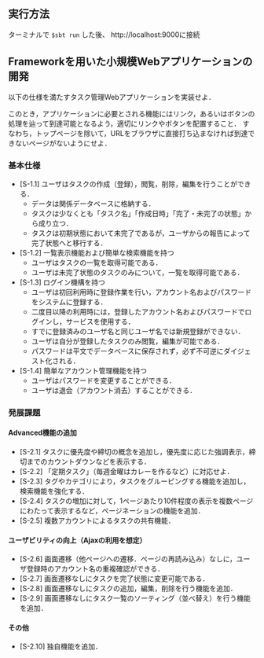 実行方法
---
ターミナルで `$sbt run` した後、
http://localhost:9000に接続

Frameworkを用いた小規模Webアプリケーションの開発
---

以下の仕様を満たすタスク管理Webアプリケーションを実装せよ．

このとき，アプリケーションに必要とされる機能にはリンク，あるいはボタンの処理を辿って到達可能となるよう，適切にリンクやボタンを配置すること．
すなわち，トップページを除いて，URLをブラウザに直接打ち込まなければ到達できないページがないようにせよ．

### 基本仕様
- [S-1.1] ユーザはタスクの作成（登録），閲覧，削除，編集を行うことができる．
    - データは関係データベースに格納する．
    - タスクは少なくとも「タスク名」「作成日時」「完了・未完了の状態」から成り立つ．
    - タスクは初期状態において未完了であるが，ユーザからの報告によって完了状態へと移行する．
- [S-1.2] 一覧表示機能および簡単な検索機能を持つ
    - ユーザはタスクの一覧を取得可能である．
    - ユーザは未完了状態のタスクのみについて，一覧を取得可能である．
- [S-1.3] ログイン機構を持つ
    - ユーザは初回利用時に登録作業を行い，アカウント名およびパスワードをシステムに登録する．
    - 二度目以降の利用時には，登録したアカウント名およびパスワードでログインし，サービスを使用する．
    - すでに登録済みのユーザ名と同じユーザ名では新規登録ができない．
    - ユーザは自分が登録したタスクのみ閲覧，編集が可能である．
    - パスワードは平文でデータベースに保存されず，必ず不可逆にダイジェスト化される．
- [S-1.4] 簡単なアカウント管理機能を持つ
    - ユーザはパスワードを変更することができる．
    - ユーザは退会（アカウント消去）することができる．


### 発展課題
#### Advanced機能の追加
- [S-2.1] タスクに優先度や締切の概念を追加し，優先度に応じた強調表示，締切までのカウントダウンなどを表示する．
- [S-2.2] 「定期タスク」（毎週金曜はカレーを作るなど）に対応せよ．
- [S-2.3] タグやカテゴリにより，タスクをグルーピングする機能を追加し，検索機能を強化する．
- [S-2.4] タスクの増加に対して，1ページあたり10件程度の表示を複数ページにわたって表示するなど，ページネーションの機能を追加．
- [S-2.5] 複数アカウントによるタスクの共有機能．

#### ユーザビリティの向上（Ajaxの利用を想定）
- [S-2.6] 画面遷移（他ページへの遷移．ページの再読み込み）なしに，ユーザ登録時のアカウント名の重複確認ができる．
- [S-2.7] 画面遷移なしにタスクを完了状態に変更可能である．
- [S-2.8] 画面遷移なしにタスクの追加，編集，削除を行う機能を追加．
- [S-2.9] 画面遷移なしにタスク一覧のソーティング（並べ替え）を行う機能を追加．

#### その他
- [S-2.10] 独自機能を追加．
